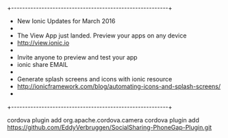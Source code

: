 +---------------------------------------------------------+
+ New Ionic Updates for March 2016
+
+ The View App just landed. Preview your apps on any device
+ http://view.ionic.io
+
+ Invite anyone to preview and test your app
+ ionic share EMAIL
+
+ Generate splash screens and icons with ionic resource
+ http://ionicframework.com/blog/automating-icons-and-splash-screens/
+
+---------------------------------------------------------+


cordova plugin add org.apache.cordova.camera
cordova plugin add https://github.com/EddyVerbruggen/SocialSharing-PhoneGap-Plugin.git

